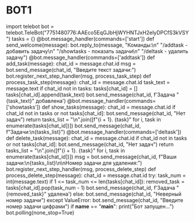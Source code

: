 # BOT1
import telebot
bot = telebot.TeleBot("7751480776:AAEco5EqGJbHjWYHNTJxH2eIyDPCfS3kVSY")
tasks = {}
@bot.message_handler(commands=['start'])
def send_welcome(message):
    bot.reply_to(message, "Команды:\n"
                          "/addtask - добавить задачу\n"
                          "/showtasks - показать задачи\n"
                          "/deltask - удалить задачу")
@bot.message_handler(commands=['addtask'])
def add_task(message):
    chat_id = message.chat.id
    msg = bot.send_message(chat_id, "Введите текст задачи:")
    bot.register_next_step_handler(msg, process_task_step)
def process_task_step(message):
    chat_id = message.chat.id
    task_text = message.text
    if chat_id not in tasks:
        tasks[chat_id] = []
    tasks[chat_id].append(task_text)
    bot.send_message(chat_id, f'Задача "{task_text}" добавлена')
@bot.message_handler(commands=['showtasks'])
def show_tasks(message):
    chat_id = message.chat.id
    if chat_id not in tasks or not tasks[chat_id]:
        bot.send_message(chat_id, "Нет задач")
        return
    tasks_list = "\n".join([f"{i + 1}. {task}" for i, task in enumerate(tasks[chat_id])])
    bot.send_message(chat_id, f"Задачи:\n{tasks_list}")
@bot.message_handler(commands=['deltask'])
def delete_task(message):
    chat_id = message.chat.id
    if chat_id not in tasks or not tasks[chat_id]:
        bot.send_message(chat_id, "Нет задач")
        return
    tasks_list = "\n".join([f"{i + 1}. {task}" for i, task in enumerate(tasks[chat_id])])
    msg = bot.send_message(chat_id, f"Ваши задачи:\n{tasks_list}\n\nНомер задачи для удаления:")
    bot.register_next_step_handler(msg, process_delete_step)
def process_delete_step(message):
    chat_id = message.chat.id
    try:
        task_num = int(message.text)
        if 1 <= task_num <= len(tasks[chat_id]):
            removed_task = tasks[chat_id].pop(task_num - 1)
            bot.send_message(chat_id, f'Задача "{removed_task}" удалена')
        else:
            bot.send_message(chat_id, "Неверный номер задачи")
    except ValueError:
        bot.send_message(chat_id, "Введите номер задачи цифрами")
if __name__ == "__main__":
    print("Бот запущен...")
    bot.polling(none_stop=True)
